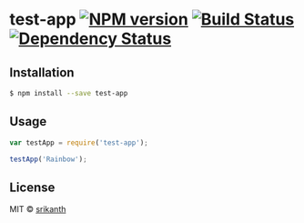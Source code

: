 # test-app [![NPM version][npm-image]][npm-url] [![Build Status][travis-image]][travis-url] [![Dependency Status][daviddm-image]][daviddm-url]
> 

## Installation

```sh
$ npm install --save test-app
```

## Usage

```js
var testApp = require('test-app');

testApp('Rainbow');
```
## License

MIT © [srikanth]()


[npm-image]: https://badge.fury.io/js/test-app.svg
[npm-url]: https://npmjs.org/package/test-app
[travis-image]: https://travis-ci.org//test-app.svg?branch=master
[travis-url]: https://travis-ci.org//test-app
[daviddm-image]: https://david-dm.org//test-app.svg?theme=shields.io
[daviddm-url]: https://david-dm.org//test-app
